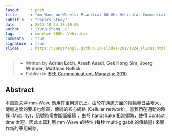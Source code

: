 ```yaml
---
layout     : post
title      : "mm-Wave on Wheels: Practical 60 GHz Vehicular Communication Without Beam Training"
subtitle   : "Papers Study"
date       : 2017-10-24 18:00:00
author     : "Yung-Sheng Lu"
tags       : mm-Wave 60GHz Vehicular
comments   : true
signature  : true
slides     : https://yungshenglu.github.io/slides/20171024_slides.html
---
```


> * Written by **Adrian Loch**, **Arash Asadi**, **Gek Hong Sim**, **Joerg Widmer**, **Matthias Hollick**.
> * Publish in [IEEE Communications Magazine 2010](http://ieeexplore.ieee.org/document/5783993/)

## Abstract

本篇論文將 mm-Wave 應用在車用通訊上。由於在通訊方面的傳輸量日益增大，傳輸速度的要求也愈高，傳統的核心網路 (Cellular network)，當我們在通勤的時候 (Mobility)，訊號時常會斷斷續續 ，由於 handshake 相當頻繁，使得 contact time 太短。因此本篇利用 mm-Wave 的特性 (每秒 multi-gigabit 的傳輸量) 來實作新的車用網路。